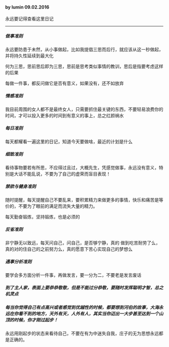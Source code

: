 #### by lumin  09.02.2016
永远要记得查看这里日记

--------------------------------------------------

##### 做事准则
永远要防患于未然，从小事做起，比如我提倡三思而后行，就应该从这一秒做起，并将持久性延续到最大化

何为三思，思前思后即为三思，思前是思考类似事情的教训，思后是指要考虑这样的后果

每做一件事，都反问做它是否有意义，如果没有，还不如放弃

##### 情感准则
我目前周围的女人都不是最终女人，只需要抓住最关键的东西，不要轻易浪费你的时间，才可以投入更多的时间到有意义的事上，总之红颜祸水

##### 每日准则
每天都耀看一遍这里的日记，知道今天要做啥，最近的计划是什么

##### 细致准则
看待事物要若有所思，不应得过且过，大概先生，凭感觉做事，永远没有意义，特别是大话不能乱说，不要为了自己的虚荣而盲目表现！

##### 禁欲与健身准则
随时提醒，每天提醒自己不要乱来，要积累精力来做更多的事情，快乐和痛苦是等价的，不要为了眼前的满足而流失大量的精力。

每天勤奋锻炼，坚持锻炼，也是必须的

##### 反省准则
非宁静无以致远，每天问自己，问自己，是否够宁静，真的 做到吃苦耐劳了么， 真的对的住自己的之前努力么，真的愿意下苦心实现自己的梦想么

##### 遇事分析准则
要学会多方面分析一件事，再做发言，要一分为二，不要老是发言废话

##### 到了主人家，表面上要恭恭敬敬，但是不能过分恭敬，要随时发挥聪明才智，总之机灵点

##### 每当你觉得自己有点高兴或者感觉到优越性的时候，都要想到河伯的故事，大海永远在你看不到的地方，天外有天，人外有人，其实当你迈出一大步甚至达到一个山顶的时候，你才刚过起步！

永远用刚起步的状态来看待自己，不要在有为中迷失自我，庄子的无为思想永远都是正确的。
